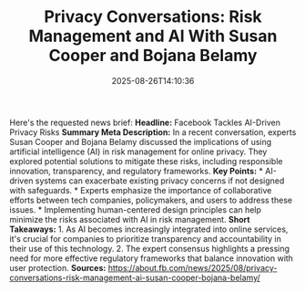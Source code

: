 ﻿---
title: "Privacy Conversations: Risk Management and AI With Susan Cooper and Bojana Belamy"
date: "2025-08-26T14:10:36"
category: "Markets"
summary: ""
slug: "privacy conversations risk management and ai with susan coop"
source_urls:
  - "https://about.fb.com/news/2025/08/privacy-conversations-risk-management-ai-susan-cooper-bojana-belamy/"
seo:
  title: "Privacy Conversations: Risk Management and AI With Susan Cooper and Bojana Belamy | Hash n Hedge"
  description: ""
  keywords: ["news", "markets", "brief"]
---
Here's the requested news brief:  **Headline:** Facebook Tackles AI-Driven Privacy Risks  **Summary Meta Description:** In a recent conversation, experts Susan Cooper and Bojana Belamy discussed the implications of using artificial intelligence (AI) in risk management for online privacy. They explored potential solutions to mitigate these risks, including responsible innovation, transparency, and regulatory frameworks.  **Key Points:**  * AI-driven systems can exacerbate existing privacy concerns if not designed with safeguards. * Experts emphasize the importance of collaborative efforts between tech companies, policymakers, and users to address these issues. * Implementing human-centered design principles can help minimize the risks associated with AI in risk management.  **Short Takeaways:**  1. As AI becomes increasingly integrated into online services, it's crucial for companies to prioritize transparency and accountability in their use of this technology. 2. The expert consensus highlights a pressing need for more effective regulatory frameworks that balance innovation with user protection.  **Sources:** https://about.fb.com/news/2025/08/privacy-conversations-risk-management-ai-susan-cooper-bojana-belamy/ 
